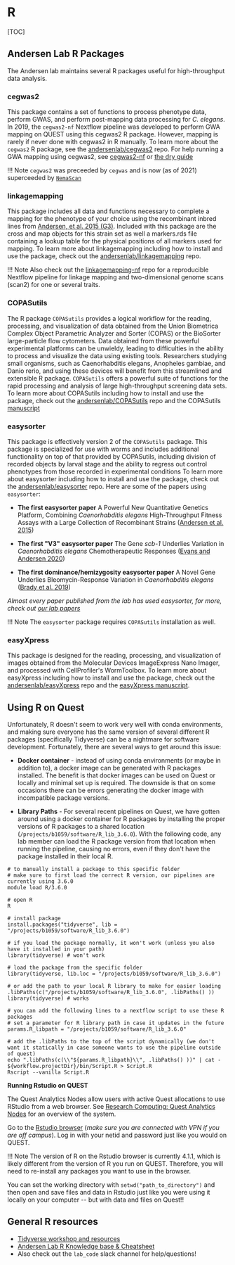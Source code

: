 # R

[TOC]

## Andersen Lab R Packages

The Andersen lab maintains several R packages useful for high-throughput data analysis.

### cegwas2

This package contains a set of functions to process phenotype data, perform GWAS, and perform post-mapping data processing for *C. elegans*. In 2019, the `cegwas2-nf` Nextflow pipeline was developed to perform GWA mapping on QUEST using this cegwas2 R package. However, mapping is rarely if never done with cegwas2 in R manually. To learn more about the `cegwas2` R package, see the [andersenlab/cegwas2](https://github.com/andersenlab/cegwas2) repo. For help running a GWA mapping using cegwas2, see [cegwas2-nf](https://github.com/andersenlab/cegwas2-nf) or [the dry guide](pipeline-cegwas.md)

!!! Note
	`cegwas2` was preceeded by `cegwas` and is now (as of 2021) superceeded by [`NemaScan`](https://github.com/AndersenLab/NemaScan)

### linkagemapping

This package includes all data and functions necessary to complete a mapping for the phenotype of your choice using the recombinant inbred lines from [Andersen, et al. 2015 (G3)](https://academic.oup.com/g3journal/article/5/5/911/6025542). Included with this package are the cross and map objects for this strain set as well a markers.rds file containing a lookup table for the physical positions of all markers used for mapping. To learn more about linkagemapping including how to install and use the package, check out the [andersenlab/linkagemapping](https://github.com/andersenlab/linkagemapping) repo.

!!! Note
	Also check out the [linkagemapping-nf](https://github.com/andersenlab/linkagemapping-nf) repo for a reproducible Nextflow pipeline for linkage mapping and two-dimensional genome scans (scan2) for one or several traits.

### COPASutils

The R package `COPASutils` provides a logical workflow for the reading, processing, and visualization of data obtained from the Union Biometrica Complex Object Parametric Analyzer and Sorter (COPAS) or the BioSorter large-particle flow cytometers. Data obtained from these powerful experimental platforms can be unwieldy, leading to difficulties in the ability to process and visualize the data using existing tools. Researchers studying small organisms, such as Caenorhabditis elegans, Anopheles gambiae, and Danio rerio, and using these devices will benefit from this streamlined and extensible R package. `COPASutils` offers a powerful suite of functions for the rapid processing and analysis of large high-throughput screening data sets. To learn more about COPASutils including how to install and use the package, check out the [andersenlab/COPASutils](https://github.com/andersenlab/copasutils) repo and the COPASutils [manuscript](https://journals.plos.org/plosone/article?id=10.1371/journal.pone.0111090)

### easysorter

This package is effectively version 2 of the `COPASutils` package. This package is specialized for use with worms and includes additional functionality on top of that provided by COPASutils, including division of recorded objects by larval stage and the ability to regress out control phenotypes from those recorded in experimental conditions To learn more about easysorter including how to install and use the package, check out the [andersenlab/easysorter](https://github.com/andersenlab/easysorter) repo. Here are some of the papers using `easysorter`:

- __The first easysorter paper__
A Powerful New Quantitative Genetics Platform, Combining *Caenorhabditis elegans* High-Throughput Fitness Assays with a Large Collection of Recombinant Strains ([Andersen et al. 2015](https://academic.oup.com/g3journal/article/5/5/911/6025542))

- __The first "V3" easysorter paper__
The Gene *scb-1* Underlies Variation in *Caenorhabditis elegans* Chemotherapeutic Responses ([Evans and Andersen 2020](https://academic.oup.com/g3journal/article/10/7/2353/6026329))

- __The first dominance/hemizygosity easysorter paper__
A Novel Gene Underlies Bleomycin-Response Variation in *Caenorhabditis elegans* ([Brady et al. 2019](https://academic.oup.com/genetics/article/212/4/1453/5931413))

*Almost every paper published from the lab has used easysorter, for more, check out [our lab papers](https://andersenlab.org/Publications/)*

!!! Note
	The `easysorter` package requires `COPASutils` installation as well.

### easyXpress

This package is designed for the reading, processing, and visualization of images obtained from the Molecular Devices ImageExpress Nano Imager, and processed with CellProfiler's WormToolbox. To learn more about easyXpress including how to install and use the package, check out the [andersenlab/easyXpress](https://github.com/andersenlab/easyXpress) repo and the [easyXpress manuscript](https://www.biorxiv.org/content/10.1101/2021.05.11.443552v1). 

## Using R on Quest

Unfortunately, R doesn't seem to work very well with conda environments, and making sure everyone has the same version of several different R packages (specifically Tidyverse) can be a nightmare for software development. Fortunately, there are several ways to get around this issue:

* __Docker container__ - instead of using conda environments (or maybe in addition to), a docker image can be generated with R packages installed. The benefit is that docker images can be used on Quest or locally and minimal set up is required. The downside is that on some occasions there can be errors generating the docker image with incompatible package versions.

* __Library Paths__ - For several recent pipelines on Quest, we have gotten around using a docker container for R packages by installing the proper versions of R packages to a shared location (`/projects/b1059/software/R_lib_3.6.0`). With the following code, any lab member can load the R package version from that location when running the pipeline, causing no errors, even if they don't have the package installed in their local R. 

```
# to manually install a package to this specific folder
# make sure to first load the correct R version, our pipelines are currently using 3.6.0
module load R/3.6.0

# open R
R

# install package
install.packages("tidyverse", lib = "/projects/b1059/software/R_lib_3.6.0")

# if you load the package normally, it won't work (unless you also have it installed in your path)
library(tidyverse) # won't work

# load the package from the specific folder
library(tidyverse, lib.loc = "/projects/b1059/software/R_lib_3.6.0")

# or add the path to your local R library to make for easier loading
.libPaths(c("/projects/b1059/software/R_lib_3.6.0", .libPaths() ))
library(tidyverse) # works

# you can add the following lines to a nextflow script to use these R packages
# set a parameter for R library path in case it updates in the future
params.R_libpath = "/projects/b1059/software/R_lib_3.6.0"

# add the .libPaths to the top of the script dynamically (we don't want it statically in case someone wants to use the pipeline outside of quest)
echo ".libPaths(c(\\"${params.R_libpath}\\", .libPaths() ))" | cat - ${workflow.projectDir}/bin/Script.R > Script.R
Rscript --vanilla Script.R

```

**Running Rstudio on QUEST**

The Quest Analytics Nodes allow users with active Quest allocations to use RStudio from a web browser. See [Research Computing: Quest Analytics Nodes](https://kb.northwestern.edu/quest-rstudio) for an overview of the system.

Go to the [Rstudio browser](https://rstudio.questanalytics.northwestern.edu) (*make sure you are connected with VPN if you are off campus*). Log in with your netid and password just like you would on QUEST.

!!! Note
	The version of R on the Rstudio browser is currently 4.1.1, which is likely different from the version of R you run on QUEST. Therefore, you will need to re-install any packages you want to use in the browser.

You can set the working directory with `setwd("path_to_directory")` and then open and save files and data in Rstudio just like you were using it locally on your computer -- but with data and files on Quest!!

## General R resources

* [Tidyverse workshop and resources](https://github.com/katiesevans/nuit_tidyverse)
* [Andersen Lab R Knowledge base & Cheatsheet]()
* Also check out the `lab_code` slack channel for help/questions!


